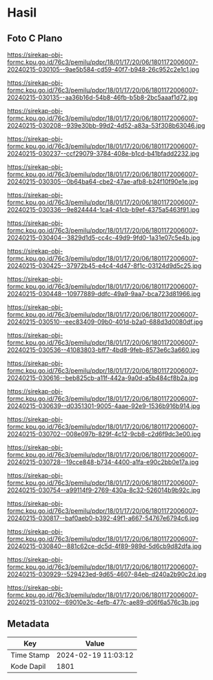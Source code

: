 # Hasil

## Foto C Plano

https://sirekap-obj-formc.kpu.go.id/76c3/pemilu/pdpr/18/01/17/20/06/1801172006007-20240215-030105--9ae5b584-cd59-40f7-b948-26c952c2e1c1.jpg

https://sirekap-obj-formc.kpu.go.id/76c3/pemilu/pdpr/18/01/17/20/06/1801172006007-20240215-030135--aa36b16d-54b8-46fb-b5b8-2bc5aaaf1d72.jpg

https://sirekap-obj-formc.kpu.go.id/76c3/pemilu/pdpr/18/01/17/20/06/1801172006007-20240215-030208--939e30bb-99d2-4d52-a83a-53f308b63046.jpg

https://sirekap-obj-formc.kpu.go.id/76c3/pemilu/pdpr/18/01/17/20/06/1801172006007-20240215-030237--ccf29079-3784-408e-b1cd-b41bfadd2232.jpg

https://sirekap-obj-formc.kpu.go.id/76c3/pemilu/pdpr/18/01/17/20/06/1801172006007-20240215-030305--0b64ba64-cbe2-47ae-afb8-b24f10f90e1e.jpg

https://sirekap-obj-formc.kpu.go.id/76c3/pemilu/pdpr/18/01/17/20/06/1801172006007-20240215-030336--9e824444-1ca4-41cb-b9ef-4375a5463f91.jpg

https://sirekap-obj-formc.kpu.go.id/76c3/pemilu/pdpr/18/01/17/20/06/1801172006007-20240215-030404--3829d1d5-cc4c-49d9-9fd0-1a31e07c5e4b.jpg

https://sirekap-obj-formc.kpu.go.id/76c3/pemilu/pdpr/18/01/17/20/06/1801172006007-20240215-030425--37972b45-e4c4-4d47-8f1c-03124d9d5c25.jpg

https://sirekap-obj-formc.kpu.go.id/76c3/pemilu/pdpr/18/01/17/20/06/1801172006007-20240215-030448--10977889-ddfc-49a9-9aa7-bca723d81966.jpg

https://sirekap-obj-formc.kpu.go.id/76c3/pemilu/pdpr/18/01/17/20/06/1801172006007-20240215-030510--eec83409-09b0-401d-b2a0-688d3d0080df.jpg

https://sirekap-obj-formc.kpu.go.id/76c3/pemilu/pdpr/18/01/17/20/06/1801172006007-20240215-030536--41083803-bff7-4bd8-9feb-8573e6c3a660.jpg

https://sirekap-obj-formc.kpu.go.id/76c3/pemilu/pdpr/18/01/17/20/06/1801172006007-20240215-030616--beb825cb-a11f-442a-9a0d-a5b484cf8b2a.jpg

https://sirekap-obj-formc.kpu.go.id/76c3/pemilu/pdpr/18/01/17/20/06/1801172006007-20240215-030639--d0351301-9005-4aae-92e9-1536b916b914.jpg

https://sirekap-obj-formc.kpu.go.id/76c3/pemilu/pdpr/18/01/17/20/06/1801172006007-20240215-030702--008e097b-829f-4c12-9cb8-c2d6f9dc3e00.jpg

https://sirekap-obj-formc.kpu.go.id/76c3/pemilu/pdpr/18/01/17/20/06/1801172006007-20240215-030728--19cce848-b734-4400-a1fa-e90c2bb0e17a.jpg

https://sirekap-obj-formc.kpu.go.id/76c3/pemilu/pdpr/18/01/17/20/06/1801172006007-20240215-030754--a99114f9-2769-430a-8c32-526014b9b92c.jpg

https://sirekap-obj-formc.kpu.go.id/76c3/pemilu/pdpr/18/01/17/20/06/1801172006007-20240215-030817--baf0aeb0-b392-49f1-a667-54767e6794c6.jpg

https://sirekap-obj-formc.kpu.go.id/76c3/pemilu/pdpr/18/01/17/20/06/1801172006007-20240215-030840--881c62ce-dc5d-4f89-989d-5d6cb9d82dfa.jpg

https://sirekap-obj-formc.kpu.go.id/76c3/pemilu/pdpr/18/01/17/20/06/1801172006007-20240215-030929--529423ed-9d65-4607-84eb-d240a2b90c2d.jpg

https://sirekap-obj-formc.kpu.go.id/76c3/pemilu/pdpr/18/01/17/20/06/1801172006007-20240215-031002--69010e3c-4efb-477c-ae89-d06f6a576c3b.jpg


## Metadata

| Key        | Value               |
| ---------- | ------------------- |
| Time Stamp | 2024-02-19 11:03:12 |
| Kode Dapil | 1801                |




